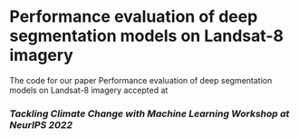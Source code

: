 # Performance evaluation of deep segmentation models on Landsat-8 imagery
The code for our paper Performance evaluation of deep segmentation models on Landsat-8 imagery accepted at 
### *Tackling Climate Change with Machine Learning Workshop at NeurIPS 2022*
